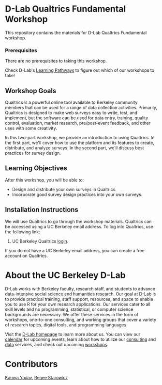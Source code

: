 # D-Lab Qualtrics Fundamental Workshop

This repository contains the materials for D-Lab Qualtrics Fundamental workshop. 

### Prerequisites

There are no prerequisites to taking this workshop.

Check D-Lab's [Learning Pathways](https://dlab-berkeley.github.io/dlab-workshops/python_path.html) to figure out which of our workshops to take!

## Workshop Goals

Qualtrics is a powerful online tool available to Berkeley community members that can be used for a range of data collection activities. Primarily, Qualtrics is designed to make web surveys easy to write, test, and implement, but the software can be used for data entry, training, quality control, evaluation, market research, pre/post-event feedback, and other uses with some creativity. 

In this two-part workshop, we provide an introduction to using Qualtrics. In the first part, we'll cover how to use the platform and its features to create, distribute, and analyze surveys. In the second part, we'll discuss best practices for survey design.

## Learning Objectives

After this workshop, you will be able to:

- Design and distribute your own surveys in Qualtrics.
- Incorporate good survey design practices into your own surveys.

## Installation Instructions

We will use Qualtrics to go through the workshop materials. Qualtrics can be accessed using a UC Berkeley email address. To log into Qualtrics, use the following link: 

1. UC Berkeley Qualtrics [login](https://berkeley.qualtrics.com/).

If you do not have a UC Berkeley email address, you can create a free account on Qualtrics. 

# About the UC Berkeley D-Lab

D-Lab works with Berkeley faculty, research staff, and students to advance data-intensive social science and humanities research. Our goal at D-Lab is to provide practical training, staff support, resources, and space to enable you to use R for your own research applications. Our services cater to all skill levels and no programming, statistical, or computer science backgrounds are necessary. We offer these services in the form of workshops, one-to-one consulting, and working groups that cover a variety of research topics, digital tools, and programming languages.  

Visit the [D-Lab homepage](https://dlab.berkeley.edu/) to learn more about us. You can view our [calendar](https://dlab.berkeley.edu/events/calendar) for upcoming events, learn about how to utilize our [consulting](https://dlab.berkeley.edu/consulting) and [data](https://dlab.berkeley.edu/data) services, and check out upcoming [workshops](https://dlab.berkeley.edu/events/workshops).

# Contributors

[Kamya Yadav](https://dlab.berkeley.edu/people/kamya-yadav), [Renee Starowicz](https://dlab.berkeley.edu/people/renee-starowicz)
